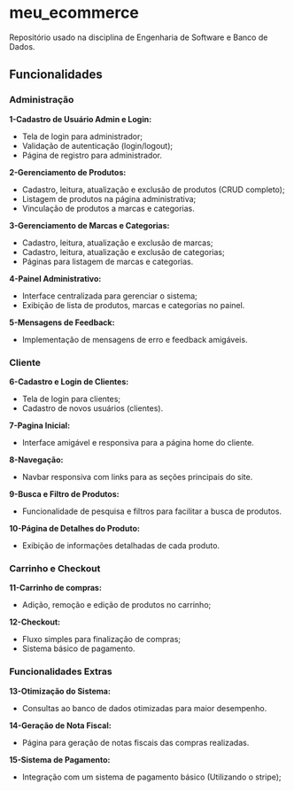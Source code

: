 # meu_ecommerce
Repositório usado na disciplina de Engenharia de Software e Banco de Dados.


## Funcionalidades

### Administração

**1-Cadastro de Usuário Admin e Login:**
- Tela de login para administrador;
- Validação de autenticação (login/logout);
- Página de registro para administrador.

**2-Gerenciamento de Produtos:**
- Cadastro, leitura, atualização e exclusão de produtos (CRUD completo);
- Listagem de produtos na página administrativa;
- Vinculação de produtos a marcas e categorias.

**3-Gerenciamento de Marcas e Categorias:**
- Cadastro, leitura, atualização e exclusão de marcas;
- Cadastro, leitura, atualização e exclusão de categorias;
- Páginas para listagem de marcas e categorias.

**4-Painel Administrativo:**
- Interface centralizada para gerenciar o sistema;
- Exibição de lista de produtos, marcas e categorias no painel.

**5-Mensagens de Feedback:**
- Implementação de mensagens de erro e feedback amigáveis.


### Cliente

**6-Cadastro e Login de Clientes:**
- Tela de login para clientes;
- Cadastro de novos usuários (clientes).

**7-Pagina Inicial:**
- Interface amigável e responsiva para a página home do cliente.

**8-Navegação:**
- Navbar responsiva com links para as seções principais do site.

**9-Busca e Filtro de Produtos:**
- Funcionalidade de pesquisa e filtros para facilitar a busca de produtos.

**10-Página de Detalhes do Produto:**
- Exibição de informações detalhadas de cada produto.


### Carrinho e Checkout

**11-Carrinho de compras:**
- Adição, remoção e edição de produtos no carrinho;

**12-Checkout:**
- Fluxo simples para finalização de compras;
- Sistema básico de pagamento.


### Funcionalidades Extras

**13-Otimização do Sistema:**
- Consultas ao banco de dados otimizadas para maior desempenho.

**14-Geração de Nota Fiscal:**
- Página para geração de notas fiscais das compras realizadas.

**15-Sistema de Pagamento:**
- Integração com um sistema de pagamento básico (Utilizando o stripe);


